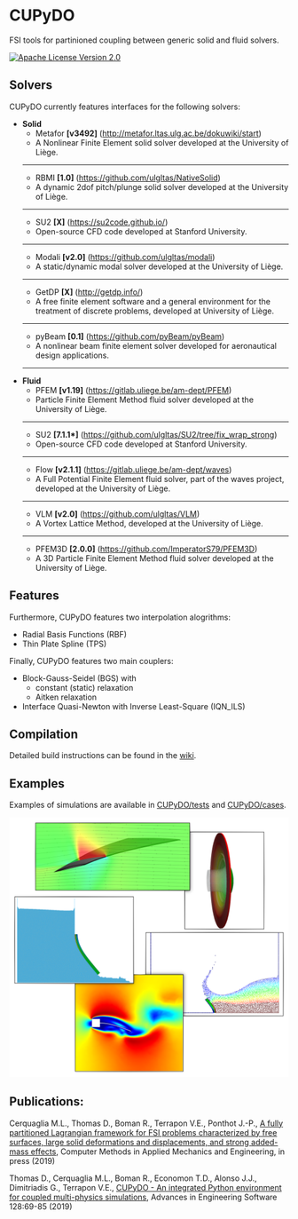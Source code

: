 # CUPyDO
FSI tools for partinioned coupling between generic solid and fluid solvers.

[![Apache License Version 2.0](https://img.shields.io/badge/license-Apache_2.0-green.svg)](LICENSE)

## Solvers
CUPyDO currently features interfaces for the following solvers:
- **Solid**
  - Metafor **[v3492]** (http://metafor.ltas.ulg.ac.be/dokuwiki/start)
  - A Nonlinear Finite Element solid solver developed at the University of Liège.
  ---
  - RBMI **[1.0]** (https://github.com/ulgltas/NativeSolid)
  - A dynamic 2dof pitch/plunge solid solver developed at the University of Liège.
  ---
  - SU2 **[X]** (https://su2code.github.io/)
  - Open-source CFD code developed at Stanford University.
  ---
  - Modali **[v2.0]** (https://github.com/ulgltas/modali)
  - A static/dynamic modal solver developed at the University of Liège.
  ---
  - GetDP **[X]** (http://getdp.info/)
  - A free finite element software and a general environment for the treatment of discrete problems, developed at University of Liège.
  ---
  - pyBeam **[0.1]** (https://github.com/pyBeam/pyBeam)
  - A nonlinear beam finite element solver developed for aeronautical design applications.
  ---
- **Fluid**
  - PFEM **[v1.19]** (https://gitlab.uliege.be/am-dept/PFEM)
  - Particle Finite Element Method fluid solver developed at the University of Liège.
  ---
  - SU2 **[7.1.1\*]** (https://github.com/ulgltas/SU2/tree/fix_wrap_strong)
  - Open-source CFD code developed at Stanford University.
  ---
  - Flow **[v2.1.1]** (https://gitlab.uliege.be/am-dept/waves)
  - A Full Potential Finite Element fluid solver, part of the waves project, developed at the University of Liège.
  ---
  - VLM **[v2.0]** (https://github.com/ulgltas/VLM)
  - A Vortex Lattice Method, developed at the University of Liège.
  ---
  - PFEM3D **[2.0.0]** (https://github.com/ImperatorS79/PFEM3D)
  - A 3D Particle Finite Element Method fluid solver developed at the University of Liège.

##  Features

Furthermore, CUPyDO features two interpolation alogrithms:
- Radial Basis Functions (RBF)
- Thin Plate Spline (TPS)

Finally, CUPyDO features two main couplers:
- Block-Gauss-Seidel (BGS) with
  - constant (static) relaxation
  - Aitken relaxation
- Interface Quasi-Newton with Inverse Least-Square (IQN_ILS)

## Compilation
Detailed build instructions can be found in the [wiki](https://github.com/ulgltas/CUPyDO/wiki/Installation).

## Examples
Examples of simulations are available in [CUPyDO/tests](https://github.com/ulgltas/CUPyDO/tree/master/tests) and [CUPyDO/cases](https://github.com/ulgltas/CUPyDO/tree/master/cases).

![Screenshot](/tests/fsi_examples.png)

## Publications:
Cerquaglia M.L., Thomas D., Boman R., Terrapon V.E., Ponthot J.-P., [A fully partitioned Lagrangian framework for FSI problems characterized by free surfaces, large solid deformations and displacements, and strong added-mass effects](https://doi.org/10.1016/j.cma.2019.01.021), Computer Methods in Applied Mechanics and Engineering, in press (2019)

Thomas D., Cerquaglia M.L., Boman R., Economon T.D., Alonso J.J., Dimitriadis G., Terrapon V.E., [CUPyDO - An integrated Python environment for coupled multi-physics simulations](https://doi.org/10.1016/j.advengsoft.2018.05.007), Advances in Engineering Software 128:69-85 (2019)
